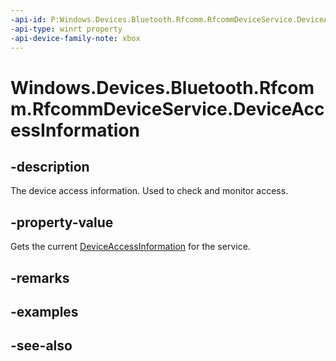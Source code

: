 ```yaml
---
-api-id: P:Windows.Devices.Bluetooth.Rfcomm.RfcommDeviceService.DeviceAccessInformation
-api-type: winrt property
-api-device-family-note: xbox
---
```


<!-- Property syntax
public Windows.Devices.Enumeration.DeviceAccessInformation DeviceAccessInformation { get; }
-->

# Windows.Devices.Bluetooth.Rfcomm.RfcommDeviceService.DeviceAccessInformation

## -description
The device access information. Used to check and monitor access.

## -property-value
Gets the current [DeviceAccessInformation](../windows.devices.enumeration/deviceaccessinformation.md) for the service.

## -remarks

## -examples

## -see-also
